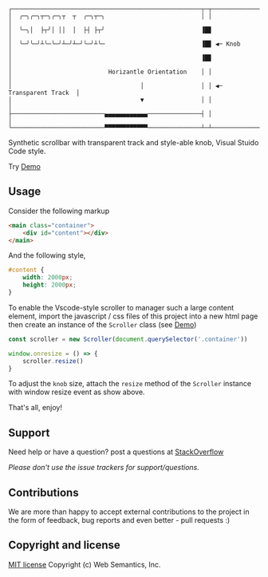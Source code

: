 ```
┌─────────────────────────────────────────────────────┬─┬───────────────────────┐
│  ╭─╮╭─╮┬─╮╭─╮┬  ┬  ╭─╮┬─╮                           │ │                       │
│  ╰─╮│  ├┬╯│ ││  │  ├┤ ├┬╯                           ▐█▊                       │
│  ╰─╯╰─╯┴╰─╰─╯┴─╯┴─╯╰─╯┴╰─                           ▐█▊ ◀─ Knob               │
│                                                     ▐█▊                       │
│                           Horizantle Orientation    │ │                       │
│                                    │                │ │ ◀─ Transparent Track  │
│                                    ▼                │ │                       │
├──────────────────────────▄▄▄▄▄▄▄▄▄▄▄▄───────────────┤ │                       │
└──────────────────────────▀▀▀▀▀▀▀▀▀▀▀▀───────────────┴─┴───────────────────────┘
```

Synthetic scrollbar with transparent track and style-able knob, Visual Stuido Code style.

Try [Demo](./index.html)

## Usage

Consider the following markup

```html
<main class="container">
    <div id="content"></div>
</main>
```

And the following style,

```css
#content {
    width: 2000px;
    height: 2000px;
}
```

To enable the Vscode-style scroller to manager such a large content element, import the javascript / css files of this project into a new html page then create an instance of the `Scroller` class (see [Demo](./index.html))

```js
const scroller = new Scroller(document.querySelector('.container'))

window.onresize = () => {
    scroller.resize()
}
```

To adjust the `knob` size, attach the `resize` method of the `Scroller` instance with window resize event as show above.

That's all, enjoy!

## Support

Need help or have a question? post a questions at [StackOverflow](https://stackoverflow.com/questions/tagged/vscode-scrollbar+web+semantics)

*Please don't use the issue trackers for support/questions.*

## Contributions

We are more than happy to accept external contributions to the project in the form of feedback, bug reports and even better - pull requests :)

## Copyright and license

[MIT license](http://opensource.org/licenses/mit-license.php)
Copyright (c) Web Semantics, Inc.
